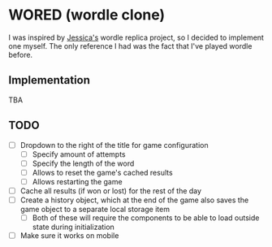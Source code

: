 # WORED (wordle clone)

I was inspired by [Jessica's](https://github.com/jvlazar) wordle replica project, so I decided to implement one myself.
The only reference I had was the fact that I've played wordle before.

## Implementation

TBA

## TODO

- [ ] Dropdown to the right of the title for game configuration
  - [ ] Specify amount of attempts
  - [ ] Specify the length of the word
  - [ ] Allows to reset the game's cached results
  - [ ] Allows restarting the game

- [ ] Cache all results (if won or lost) for the rest of the day
- [ ] Create a history object, which at the end of the game also saves the game object to a separate local storage item
  - [ ] Both of these will require the components to be able to load outside state during initialization

- [ ] Make sure it works on mobile
